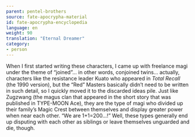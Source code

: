 ```yaml
---
parent: pentel-brothers
source: fate-apocrypha-material
id: fate-apocrypha-encyclopedia
language: en
weight: 90
translation: "Eternal Dreamer"
category:
- person
---
```


When I first started writing these characters, I came up with freelance magi under the theme of “joined”… in other words, conjoined twins… actually, characters like the resistance leader Kuato who appeared in *Total Recall* (the 1990 version), but the “Red” Masters basically didn’t need to be written in such detail, so I quickly moved it to the discarded ideas pile.
Just like Zugzwang (the magus clan that appeared in the short story that was published in TYPE-MOON Ace), they are the type of magi who divided up their family’s Magic Crest between themselves and display greater power when near each other. “We are 1+1=200…!” Well, these types generally end up disputing with each other as siblings or leave themselves unguarded and die, though.
